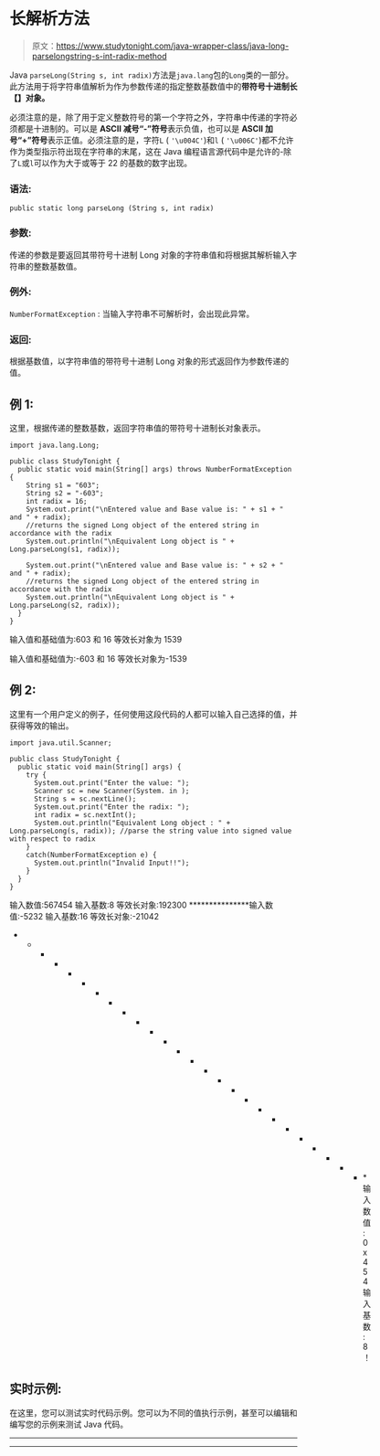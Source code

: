 # 长解析方法

> 原文：<https://www.studytonight.com/java-wrapper-class/java-long-parselongstring-s-int-radix-method>

Java `parseLong(String s, int radix)`方法是`java.lang`包的`Long`类的一部分。此方法用于将字符串值解析为作为参数传递的指定整数基数值中的**带符号十进制长【】对象。**

必须注意的是，除了用于定义整数符号的第一个字符之外，字符串中传递的字符必须都是十进制的。可以是 **ASCII 减号“-”符号**表示负值，也可以是 **ASCII 加号“+”符号**表示正值。必须注意的是，字符`L` ( `'\u004C'`)和`l` ( `'\u006C'`)都不允许作为类型指示符出现在字符串的末尾，这在 Java 编程语言源代码中是允许的-除了`L`或`l`可以作为大于或等于 22 的基数的数字出现。

### 语法:

```
public static long parseLong (String s, int radix) 
```

### 参数:

传递的参数是要返回其带符号十进制 Long 对象的字符串值和将根据其解析输入字符串的整数基数值。

### 例外:

`NumberFormatException` : 当输入字符串不可解析时，会出现此异常。

### 返回:

根据基数值，以字符串值的带符号十进制 Long 对象的形式返回作为参数传递的值。

## 例 1:

这里，根据传递的整数基数，返回字符串值的带符号十进制长对象表示。

```
import java.lang.Long;

public class StudyTonight {
  public static void main(String[] args) throws NumberFormatException {
    String s1 = "603";
    String s2 = "-603";
    int radix = 16;
    System.out.print("\nEntered value and Base value is: " + s1 + " and " + radix);
    //returns the signed Long object of the entered string in accordance with the radix            
    System.out.println("\nEquivalent Long object is " + Long.parseLong(s1, radix));

    System.out.print("\nEntered value and Base value is: " + s2 + " and " + radix);
    //returns the signed Long object of the entered string in accordance with the radix            
    System.out.println("\nEquivalent Long object is " + Long.parseLong(s2, radix));
  }
}
```

输入值和基础值为:603 和 16
等效长对象为 1539

输入值和基础值为:-603 和 16
等效长对象为-1539

## 例 2:

这里有一个用户定义的例子，任何使用这段代码的人都可以输入自己选择的值，并获得等效的输出。

```
import java.util.Scanner;

public class StudyTonight {
  public static void main(String[] args) {
    try {
      System.out.print("Enter the value: ");
      Scanner sc = new Scanner(System. in );
      String s = sc.nextLine();
      System.out.print("Enter the radix: ");
      int radix = sc.nextInt();
      System.out.println("Equivalent Long object : " + Long.parseLong(s, radix)); //parse the string value into signed value with respect to radix 
    }
    catch(NumberFormatException e) {
      System.out.println("Invalid Input!!");
    }
  }
}
```

输入数值:567454
输入基数:8
等效长对象:192300
***************输入数值:-5232
输入基数:16
等效长对象:-21042
* * * * * * * * * * * * * * * * * * * * * * * * * * *输入数值:0x454
输入基数:8
！

## 实时示例:

在这里，您可以测试实时代码示例。您可以为不同的值执行示例，甚至可以编辑和编写您的示例来测试 Java 代码。

* * *

* * *